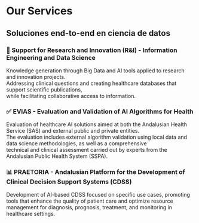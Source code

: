 # Our Services

## Soluciones end-to-end en ciencia de datos

### 🧠 Support for Research and Innovation (R&I) - Information Engineering and Data Science
Knowledge generation through Big Data and AI tools applied to research and innovation projects.<br>
Addressing clinical questions and creating healthcare databases that support scientific publications,<br>
while facilitating collaborative access to information.

### ✅ EVIAS - Evaluation and Validation of AI Algorithms for Health
Evaluation of healthcare AI solutions aimed at both the Andalusian Health Service (SAS) and external public and private entities.<br>
The evaluation includes external algorithm validation using local data and data science methodologies, as well as a comprehensive<br>
technical and clinical assessment carried out by experts from the Andalusian Public Health System (SSPA).

### 📊 PRAETORIA - Andalusian Platform for the Development of Clinical Decision Support Systems (CDSS)
Development of AI-based CDSS focused on specific use cases, promoting tools that enhance the 
quality of patient care and optimize resource management for diagnosis, prognosis, treatment, and monitoring in healthcare settings.


